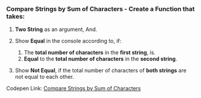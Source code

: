 ### Compare Strings by Sum of Characters - Create a Function that takes:

1. **Two String** as an argument, And.

1. Show **Equal** in the console according to, if: 

    1. The **total number of characters** in the **first string**, is.    
    1. **Equal** to the **total number of characters** in the **second string**.

1. Show **Not Equal**, if the total number of characters of **both strings** are not equal to each other.

Codepen Link: [Compare Strings by Sum of Characters](https://codepen.io/naveencoder/pen/rbvxLy)